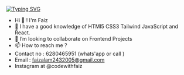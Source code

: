 [![Typing SVG](https://readme-typing-svg.demolab.com?font=Fira+Code&pause=1000&width=435&lines=Frontend+Web+Developer..;Javascript+Developer..;UI%2FUX+Designer)](https://git.io/typing-svg)
-   Hi 👋 ! I'm Faiz
- 🌱 I have a good knowledge of HTMl5 CSS3 Tailwind JavaScript and React.
- 💞️ I’m looking to collaborate on Frontend Projects
- 📫 How to reach me ?
- Contact no : 6280465951 (whats'app or call )
- Email : faizalam2432005@gmail.com
- Instagram at @codewithfaiz
<!---
Faizshaikh6280/Faizshaikh6280 is a ✨ special ✨ repository because its `README.md` (this file) appears on your GitHub profile.
You can click the Preview link to take a look at your changes.
--->
